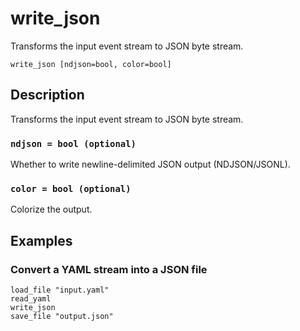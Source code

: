 # write_json

Transforms the input event stream to JSON byte stream.

```tql
write_json [ndjson=bool, color=bool]
```

## Description

Transforms the input event stream to JSON byte stream.

### `ndjson = bool (optional)`

Whether to write newline-delimited JSON output (NDJSON/JSONL).

### `color = bool (optional)`

Colorize the output.

## Examples

### Convert a YAML stream into a JSON file

```tql
load_file "input.yaml"
read_yaml
write_json
save_file "output.json"
```
